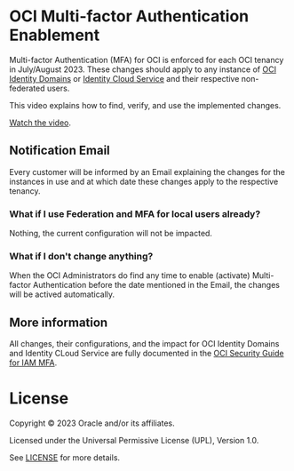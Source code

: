 # OCI Multi-factor Authentication Enablement

Multi-factor Authentication (MFA) for OCI is enforced for each OCI tenancy in July/August 2023. These changes should apply to any instance of [OCI Identity Domains](https://docs.oracle.com/en-us/iaas/Content/Identity/home.htm) or [Identity Cloud Service](https://docs.oracle.com/en/cloud/paas/identity-cloud/) and their respective non-federated users.

This video explains how to find, verify, and use the implemented changes.

[Watch the video](files/OCI_IAM_MFA_Enforcement.mp4).

## Notification Email

Every customer will be informed by an Email explaining the changes for the instances in use and at which date these changes apply to the respective tenancy.

### What if I use Federation and MFA for local users already?

Nothing, the current configuration will not be impacted.

### What if I don't change anything?

When the OCI Administrators do find any time to enable (activate) Multi-factor Authentication before the date mentioned in the Email, the changes will be actived automatically.

## More information

All changes, their configurations, and the impact for OCI Identity Domains and Identity CLoud Service are fully documented in the [OCI Security Guide for IAM MFA](https://docs.oracle.com/en-us/iaas/Content/Security/Reference/iam_security_topic-IAM_MFA.htm).


# License

Copyright &copy; 2023 Oracle and/or its affiliates.
 
Licensed under the Universal Permissive License (UPL), Version 1.0.
 
See [LICENSE](https://github.com/oracle-devrel/technology-engineering/blob/folder-structure/LICENSE) for more details.
